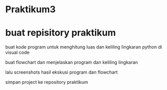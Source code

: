 # Praktikum3
<h1>buat repisitory praktikum</h1>
<p>buat kode program untuk menghitung luas dan keliling lingkaran python di visual code</p>
<p>buat flowchart dan menjelaskan program dan keliling lingkaran </p>
<p>lalu screenshots hasil ekskusi program dan flowchart</p>
<p>simpan project ke repository praktikum</p>
